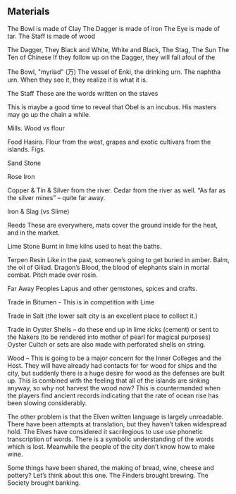 ## Materials

The Bowl is made of Clay
The Dagger is made of iron
The Eye is made of tar.
The Staff is made of wood

 

The Dagger, They Black and White, White and Black, The Stag, The Sun
The Ten of Chinese
If they follow up on the Dagger, they will fall afoul of the  

 The Bowl, "myriad" (万) 
The vessel of Enki, the drinking urn. The naphtha urn. When they see it, they realize it is what it is.

The Staff
These are the words written on the staves

This is maybe a good time to reveal that Obel is an incubus. His masters may go up the chain a while.


Mills. Wood vs flour

Food Hasira. Flour from the west, grapes and exotic cultivars from the islands. Figs.

Sand Stone

Rose Iron

Copper & Tin & Silver from the river. Cedar from the river as well. “As far as the silver mines” – quite far away.

Iron & Slag (vs Slime)

Reeds
These are everywhere, mats cover the ground inside for the heat, and in the market.

Lime Stone
Burnt in lime kilns used to heat the baths.

Terpen Resin
Like in the past, someone’s going to get buried in amber. Balm, the oil of Giliad. Dragon’s Blood, the blood of elephants slain in mortal combat. Pitch made over rosin.

Far Away Peoples
Lapus and other gemstones, spices and crafts. 


Trade in Bitumen  - This is in competition with Lime

Trade in Salt (the lower salt city is an excellent place to collect it.)

Trade in Oyster Shells – do these end up in lime ricks (cement) or sent to the Nakers (to be rendered into mother of pearl for magical purposes) Oyster Cultch or sets are also made with perforated shells on string.

Wood – This is going to be a major concern for the Inner Colleges and the Host. They will have already had contacts for for wood for ships and the city, but suddenly there is a huge desire for wood as the defenses are built up. This is combined with the feeling that all of the islands are sinking anyway, so why not harvest the wood now? This is countermanded when the players find ancient records indicating that the rate of ocean rise has been slowing considerably.

The other problem is that the Elven written language is largely unreadable. There have been attempts at translation, but they haven’t taken widespread hold. The Elves have considered it sacrilegious to use use phonetic transcription of words. There is a symbolic understanding of the words which is lost. Meanwhile the people of the city don’t know how to make wine.

Some things have been shared, the making of bread, wine, cheese and pottery? Let’s think about this one. The Finders brought brewing. The Society brought banking.
